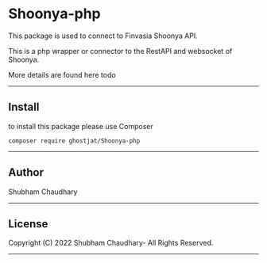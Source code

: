
# Shoonya-php 

This package is used to connect to Finvasia Shoonya API.

This is a php wrapper or connector to the RestAPI and websocket of Shoonya. 

More details are found here
todo

****

## Install

to install this package please use Composer 

``` composer require ghostjat/Shoonya-php ```


****

## Author

Shubham Chaudhary

****

## License

Copyright (C) 2022 Shubham Chaudhary- All Rights Reserved.
****

